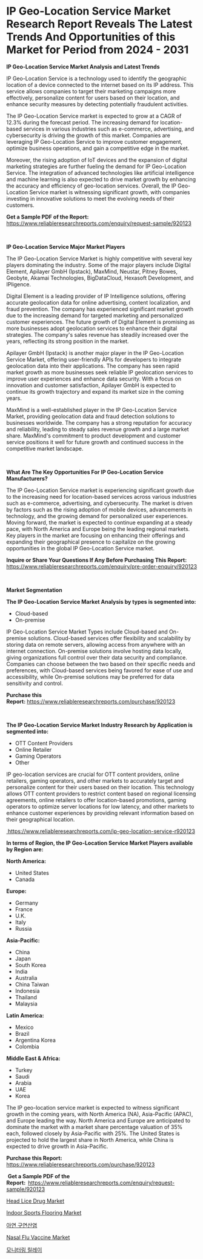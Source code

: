 <p><h1>IP Geo-Location Service Market Research Report Reveals The Latest Trends And Opportunities of this Market for Period from 2024 - 2031</h1></p><p><strong>IP Geo-Location Service Market Analysis and Latest Trends</strong></p>
<p><p>IP Geo-Location Service is a technology used to identify the geographic location of a device connected to the internet based on its IP address. This service allows companies to target their marketing campaigns more effectively, personalize content for users based on their location, and enhance security measures by detecting potentially fraudulent activities.</p><p>The IP Geo-Location Service market is expected to grow at a CAGR of 12.3% during the forecast period. The increasing demand for location-based services in various industries such as e-commerce, advertising, and cybersecurity is driving the growth of this market. Companies are leveraging IP Geo-Location Service to improve customer engagement, optimize business operations, and gain a competitive edge in the market.</p><p>Moreover, the rising adoption of IoT devices and the expansion of digital marketing strategies are further fueling the demand for IP Geo-Location Service. The integration of advanced technologies like artificial intelligence and machine learning is also expected to drive market growth by enhancing the accuracy and efficiency of geo-location services. Overall, the IP Geo-Location Service market is witnessing significant growth, with companies investing in innovative solutions to meet the evolving needs of their customers.</p></p>
<p><strong>Get a Sample PDF of the Report:&nbsp;</strong> <a href="https://www.reliableresearchreports.com/enquiry/request-sample/920123">https://www.reliableresearchreports.com/enquiry/request-sample/920123</a></p>
<p>&nbsp;</p>
<p><strong>IP Geo-Location Service Major Market Players</strong></p>
<p><p>The IP Geo-Location Service Market is highly competitive with several key players dominating the industry. Some of the major players include Digital Element, Apilayer GmbH (Ipstack), MaxMind, Neustar, Pitney Bowes, Geobyte, Akamai Technologies, BigDataCloud, Hexasoft Development, and IPligence.</p><p>Digital Element is a leading provider of IP Intelligence solutions, offering accurate geolocation data for online advertising, content localization, and fraud prevention. The company has experienced significant market growth due to the increasing demand for targeted marketing and personalized customer experiences. The future growth of Digital Element is promising as more businesses adopt geolocation services to enhance their digital strategies. The company's sales revenue has steadily increased over the years, reflecting its strong position in the market.</p><p>Apilayer GmbH (Ipstack) is another major player in the IP Geo-Location Service Market, offering user-friendly APIs for developers to integrate geolocation data into their applications. The company has seen rapid market growth as more businesses seek reliable IP geolocation services to improve user experiences and enhance data security. With a focus on innovation and customer satisfaction, Apilayer GmbH is expected to continue its growth trajectory and expand its market size in the coming years.</p><p>MaxMind is a well-established player in the IP Geo-Location Service Market, providing geolocation data and fraud detection solutions to businesses worldwide. The company has a strong reputation for accuracy and reliability, leading to steady sales revenue growth and a large market share. MaxMind's commitment to product development and customer service positions it well for future growth and continued success in the competitive market landscape.</p></p>
<p>&nbsp;</p>
<p><strong>What Are The Key Opportunities For IP Geo-Location Service Manufacturers?</strong></p>
<p><p>The IP Geo-Location Service market is experiencing significant growth due to the increasing need for location-based services across various industries such as e-commerce, advertising, and cybersecurity. The market is driven by factors such as the rising adoption of mobile devices, advancements in technology, and the growing demand for personalized user experiences. Moving forward, the market is expected to continue expanding at a steady pace, with North America and Europe being the leading regional markets. Key players in the market are focusing on enhancing their offerings and expanding their geographical presence to capitalize on the growing opportunities in the global IP Geo-Location Service market.</p></p>
<p><strong>Inquire or Share Your Questions If Any Before Purchasing This Report:</strong> <a href="https://www.reliableresearchreports.com/enquiry/pre-order-enquiry/920123">https://www.reliableresearchreports.com/enquiry/pre-order-enquiry/920123</a></p>
<p>&nbsp;</p>
<p><strong>Market Segmentation</strong></p>
<p><strong>The IP Geo-Location Service Market Analysis by types is segmented into:</strong></p>
<p><ul><li>Cloud-based</li><li>On-premise</li></ul></p>
<p><p>IP Geo-Location Service Market Types include Cloud-based and On-premise solutions. Cloud-based services offer flexibility and scalability by storing data on remote servers, allowing access from anywhere with an internet connection. On-premise solutions involve hosting data locally, giving organizations full control over their data security and compliance. Companies can choose between the two based on their specific needs and preferences, with Cloud-based services being favored for ease of use and accessibility, while On-premise solutions may be preferred for data sensitivity and control.</p></p>
<p><strong>Purchase this Report:&nbsp;</strong><a href="https://www.reliableresearchreports.com/purchase/920123">https://www.reliableresearchreports.com/purchase/920123</a></p>
<p>&nbsp;</p>
<p><strong>The IP Geo-Location Service Market Industry Research by Application is segmented into:</strong></p>
<p><ul><li>OTT Content Providers</li><li>Online Retailer</li><li>Gaming Operators</li><li>Other</li></ul></p>
<p><p>IP geo-location services are crucial for OTT content providers, online retailers, gaming operators, and other markets to accurately target and personalize content for their users based on their location. This technology allows OTT content providers to restrict content based on regional licensing agreements, online retailers to offer location-based promotions, gaming operators to optimize server locations for low latency, and other markets to enhance customer experiences by providing relevant information based on their geographical location.</p></p>
<p><a href="https://www.reliableresearchreports.com/ip-geo-location-service-r920123">&nbsp;https://www.reliableresearchreports.com/ip-geo-location-service-r920123</a></p>
<p><strong>In terms of Region, the IP Geo-Location Service Market Players available by Region are:</strong></p>
<p>
    <p> <strong> North America: </strong>
        <ul>
            <li>United States</li>
            <li>Canada</li>
        </ul>
        </p> 
    <p> <strong> Europe: </strong>
        <ul>
            <li>Germany</li>
            <li>France</li>
            <li>U.K.</li>
            <li>Italy</li>
            <li>Russia</li>
        </ul>
        </p> 
    <p> <strong> Asia-Pacific: </strong>
        <ul>
            <li>China</li>
            <li>Japan</li>
            <li>South Korea</li>
            <li>India</li>
            <li>Australia</li>
            <li>China Taiwan</li>
            <li>Indonesia</li>
            <li>Thailand</li>
            <li>Malaysia</li>
        </ul>
        </p> 
    <p> <strong> Latin America: </strong>
        <ul>
            <li>Mexico</li>
            <li>Brazil</li>
            <li>Argentina Korea</li>
            <li>Colombia</li>
        </ul>
        </p> 
    <p> <strong> Middle East & Africa: </strong>
        <ul>
            <li>Turkey</li>
            <li>Saudi</li>
            <li>Arabia</li>
            <li>UAE</li>
            <li>Korea</li>
        </ul>
    </p>
    </p>
<p><p>The IP geo-location service market is expected to witness significant growth in the coming years, with North America (NA), Asia-Pacific (APAC), and Europe leading the way. North America and Europe are anticipated to dominate the market with a market share percentage valuation of 35% each, followed closely by Asia-Pacific with 25%. The United States is projected to hold the largest share in North America, while China is expected to drive growth in Asia-Pacific.</p></p>
<p><strong>Purchase this Report: </strong><a href="https://www.reliableresearchreports.com/purchase/920123">https://www.reliableresearchreports.com/purchase/920123</a></p>
<p>&nbsp;<strong>Get a Sample PDF of the Report:&nbsp;&nbsp;</strong><a href="https://www.reliableresearchreports.com/enquiry/request-sample/920123">https://www.reliableresearchreports.com/enquiry/request-sample/920123</a></p>
<p><strong></strong></p>
<p><p><a href="https://www.linkedin.com/pulse/head-lice-drug-market-size-trends-complete-industry-overview-77e4f">Head Lice Drug Market</a></p><p><a href="https://issuu.com/reportprime-2/docs/indoor-sports-flooring-market-size-2030.pptx">Indoor Sports Flooring Market</a></p><p><a href="https://github.com/trmesnao7959541/Market-Research-Report-List-2/blob/main/829927159833.md">아연 구연산염</a></p><p><a href="https://www.linkedin.com/pulse/nasal-flu-vaccine-market-insights-cagr-trends-growth-strategies-4znvf">Nasal Flu Vaccine Market</a></p><p><a href="https://github.com/vsn7qpua81q/Market-Research-Report-List-2/blob/main/671425959834.md">모니터링 릴레이</a></p></p>